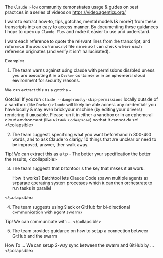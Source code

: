 The `Claude Flow` community demonstrates usage & guides on best practices in a series of videos on https://video.agentics.org/ 

I want to extract how-to, tips, gotchas, mental models (& more?) from these transcripts into an easy to access manner. By documenting these guidances I hope to open up `Claude Flow` and make it easier to use and understand.

I want each reference to quote the relevant lines from the transcript, and reference the source transcript file name so I can check where each reference originates (and verify it isn't hallucinated).

Examples -

1. The team warns against using claude with permissions disabled unless you are executing it in a `Docker` container or in an ephemeral cloud environment for security reasons.

  We can extract this as a gotcha -
  
  Gotcha!
  If you run `claude --dangerously-skip-permissions` locally outside of a sandbox (like `Docker`) `claude` will likely be able access any credentials you have locally & may even brick your machine (by editing your drivers) rendering it unusable. Please run it in either a sandbox or in an ephemeral cloud environment (like `GitHub Codespaces`) so that it cannot do so!
  <collapsible>
    <quote>
    <link to source file>
  <\collapsible>

2. The team suggests specifying what you want beforehand in 300-400 words, and to ask Claude to clarigy 10 things that are unclear or need to be improved, answer, then walk away.

  Tip!
  We can extract this as a tip - The better your specification the better the results, 
  <collapsible>
    <quote>
    <link to source file>
  <\collapsible>

3. The team suggests that batchtool is the key that makes it all work.

   How it works?
   Batchtool lets Claude Code spawn multiple agents as separate operating system processes which it can then orchestrate to run tasks in parallel
   <collapsible>
    <quote>
    <link to source file>
  <\collapsible>

4. The team suggests using Slack or GitHub for bi-directional communication with agent swarms

  Tip!
  We can communicate with ...
  <collapsible>
    <quote>
    <link to source file>
  <\collapsible>

5. The team provides guidance on how to setup a connection between GitHub and the swarm

  How To ...
  We can setup 2-way sync between the swarm and GitHub by ...
  <collapsible>
    <quote>
    <link to source file>
  <\collapsible>
